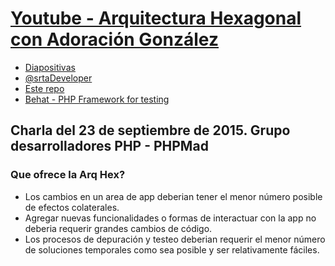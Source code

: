 # [Youtube - Arquitectura Hexagonal con Adoración González](https://www.youtube.com/watch?v=mttFVrUBh3w)
- [Diapositivas](https://speakerdeck.com/gtoboso/arquitectura-hexagonal-phpmad)
- [@srtaDeveloper](https://twitter.com/srtaDeveloper)
- [Este repo](https://github.com/eacevedof/prj_phptests/tree/master/vendor/DesignPatterns/SrtaDeveloper)
- [Behat - PHP Framework for testing](http://behat.org/en/latest/index.html)

## Charla del 23 de septiembre de 2015. Grupo desarrolladores PHP - PHPMad
### Que ofrece la Arq Hex?
- Los cambios en un area de app deberian tener el menor número posible de efectos colaterales.
- Agregar nuevas funcionalidades o formas de interactuar con la app no deberia requerir grandes cambios de código.
- Los procesos de depuración y testeo deberian requerir el menor número de soluciones temporales como sea posible y ser relativamente fáciles.
 


